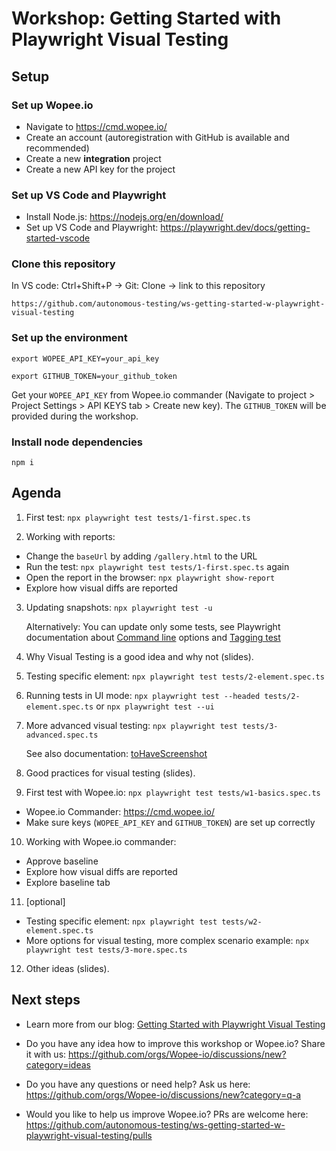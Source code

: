 # Workshop: Getting Started with Playwright Visual Testing

## Setup

### Set up Wopee.io

- Navigate to https://cmd.wopee.io/
- Create an account (autoregistration with GitHub is available and recommended)
- Create a new **integration** project
- Create a new API key for the project

### Set up VS Code and Playwright

- Install Node.js: https://nodejs.org/en/download/
- Set up VS Code and Playwright: https://playwright.dev/docs/getting-started-vscode

### Clone this repository

In VS code: Ctrl+Shift+P -> Git: Clone -> link to this repository

```link
https://github.com/autonomous-testing/ws-getting-started-w-playwright-visual-testing
```

### Set up the environment

```shell
export WOPEE_API_KEY=your_api_key
```

```shell
export GITHUB_TOKEN=your_github_token
```

Get your `WOPEE_API_KEY` from Wopee.io commander (Navigate to project > Project Settings > API KEYS tab > Create new key). The `GITHUB_TOKEN` will be provided during the workshop.

### Install node dependencies

```shell
npm i
```

## Agenda

1. First test: `npx playwright test tests/1-first.spec.ts`

2. Working with reports:

- Change the `baseUrl` by adding `/gallery.html` to the URL
- Run the test: `npx playwright test tests/1-first.spec.ts` again
- Open the report in the browser: `npx playwright show-report`
- Explore how visual diffs are reported

3. Updating snapshots: `npx playwright test -u`

   Alternatively: You can update only some tests, see Playwright documentation about [Command line](https://playwright.dev/docs/test-cli) options and [Tagging test](https://playwright.dev/docs/test-annotations#tag-tests)

4. Why Visual Testing is a good idea and why not (slides).

5. Testing specific element: `npx playwright test tests/2-element.spec.ts`

6. Running tests in UI mode: `npx playwright test --headed tests/2-element.spec.ts` or `npx playwright test --ui`

7. More advanced visual testing: `npx playwright test tests/3-advanced.spec.ts`

   See also documentation: [toHaveScreenshot](https://playwright.dev/docs/api/class-pageassertions#page-assertions-to-have-screenshot-1)

8. Good practices for visual testing (slides).

9. First test with Wopee.io: `npx playwright test tests/w1-basics.spec.ts`

- Wopee.io Commander: https://cmd.wopee.io/
- Make sure keys (`WOPEE_API_KEY` and `GITHUB_TOKEN`) are set up correctly

10. Working with Wopee.io commander:

- Approve baseline
- Explore how visual diffs are reported
- Explore baseline tab

11. [optional]

- Testing specific element: `npx playwright test tests/w2-element.spec.ts`
- More options for visual testing, more complex scenario example: `npx playwright test tests/3-more.spec.ts`

12. Other ideas (slides).

## Next steps

- Learn more from our blog: [Getting Started with Playwright Visual Testing](https://wopee.io/blog/getting-started-with-playwright-visual-testing)

- Do you have any idea how to improve this workshop or Wopee.io?
  Share it with us: https://github.com/orgs/Wopee-io/discussions/new?category=ideas

- Do you have any questions or need help?
  Ask us here: https://github.com/orgs/Wopee-io/discussions/new?category=q-a

- Would you like to help us improve Wopee.io?
  PRs are welcome here: https://github.com/autonomous-testing/ws-getting-started-w-playwright-visual-testing/pulls
